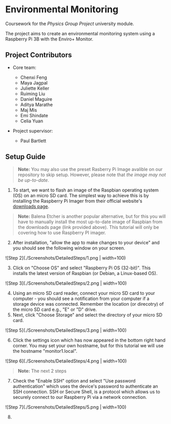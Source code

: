 
# Environmental Monitoring

Coursework for the *Physics Group Project* university module.

The project aims to create an environmental monitoring system using a Raspberry Pi 3B with the Enviro+ Monitor. 

## Project Contributors
- Core team:
	- Chenxi Feng
	- Maya Jagpal
	- Juliette Keller
	- Ruiming Liu
	- Daniel Maguire
	- Aditya Marathe
	- Maj Mis
	- Emi Shindate
	- Celia Yuan

- Project supervisor:
	- Paul Bartlett

## Setup Guide
> **Note:** You may also use the preset Rasberry Pi Image avalible on our repository to skip setup. However, please note that *the image may not be up-to-date*.

1. To start, we want to flash an image of the Raspbian operating system (OS) on an micro SD card. The simplest way to achieve this is by  installing the Raspberry Pi Imager from their official website's [downloads page](https://www.raspberrypi.com/software/).
> **Note:** Balena Etcher is another popular alternative, but for this you will have to manually install the most up-to-date image of Raspbian from the downloads page (link provided above). This tutorial will only be covering how to use Raspberry PI imager.
2. After installation, "allow the app to make changes to your device" and you should see the following window on your screen.

![Step 2](./Screenshots/DetailedSteps/1.png | width=100)

3. Click on "Choose OS" and select "Raspberry Pi OS (32-bit)". This installs the latest version of Raspbian (or Debian, a Linux-based OS).

![Step 3](./Screenshots/DetailedSteps/2.png | width=100)

4. Using an micro SD card reader, connect your micro SD card to your computer - you should see a notification from your computer if a storage device was connected. Remember the location (or direcotry) of the micro SD card e.g., "E" or "D" drive.
5. Next, click "Choose Storage" and select the directory of your micro SD card. 

![Step 5](./Screenshots/DetailedSteps/3.png | width=100)

6. Click the settings icon which has now appeared in the bottom right hand corner. You may set your own hostname, but for this tutorial we will use the hostname "monitor1.local".

![Step 6](./Screenshots/DetailedSteps/4.png | width=100)

> **Note:** The next 2 steps
7. Check the "Enable SSH" option and select "Use password authentication" which uses the device's password to authenticate an SSH connection. SSH or Secure Shell, is a protocol which allows us to securely connect to our Raspberry Pi via a network connection.

![Step 7](./Screenshots/DetailedSteps/5.png | width=100)

8.  
